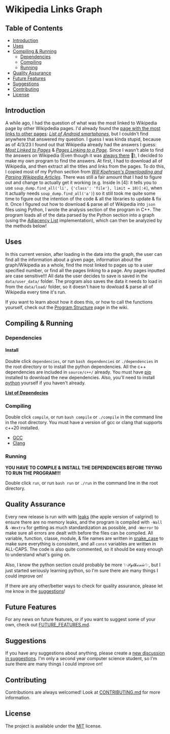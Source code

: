 # Wikipedia Links Graph

## Table of Contents

- [Introduction](#introduction)
- [Uses](#uses)
- [Compiling & Running](#compiling--running)
    - [Dependencies](#dependencies)
    - [Compiling](#compiling)
    - [Running](#running)
- [Quality Assurance](#quality-assurance)
- [Future Features](#future-features)
- [Suggestions](#suggestions)
- [Contributing](#contributing)
- [License](#license)

## Introduction

A while ago, I had the question of what was the most linked to Wikipedia page by other Wikipdedia pages. I'd already found the [page with the most links to other pages](https://en.wikipedia.org/wiki/Wikipedia:Articles_with_the_most_references): [*List of Android smartphones*](https://en.wikipedia.org/wiki/List_of_Android_smartphones), but I couldn't find anywhere that answered my question. I guess I was kinda stupid, because as of 4/3/23 I found out that Wikipedia already had the answers I guess: [*Most Linked to Pages*](https://en.wikipedia.org/wiki/Special:MostLinkedPages) & [*Pages Linking to a Page*](https://en.wikipedia.org/wiki/Special:WhatLinksHere). Since I wasn't able to find the answers on Wikipedia (Even though it was [always there](https://en.wikipedia.org/wiki/Wikipedia:Wikipedia_records#Links) 🤦), I decided to make my own program to find the answers. At first, I had to download all of Wikipedia, and then extract all the titles and links from the pages. To do this, I copied most of my Python section from [*Will Koehrsen's Downloading and Parsing Wikipedia Articles*](https://github.com/WillKoehrsen/wikipedia-data-science/blob/master/notebooks/Downloading%20and%20Parsing%20Wikipedia%20Articles.ipynb). There was still a fair amount that I had to figure out and change to actually get it working (e.g. Inside In [4]: it tells you to use `soup_dump.find_all('li', {'class': 'file'}, limit = 10)[:4]`, when it actually needs `soup_dump.find_all('a')`) so it still took me quite some time to figure out the intention of the code & all the libraries to update & fix it. Once I figured out how to download & parse all of Wikipedia into `json` files using Python, I wrote the analysis section of the program in C++. The program loads all of the data parsed by the Python section into a graph (using the [Adjacency List](https://www.programiz.com/dsa/graph-adjacency-list) implementation), which can then be analyzied by the methods below!

## Uses

In this current version, after loading in the data into the graph, the user can find all the information about a given page, information about the graph/Wikipedia as a whole, find the most linked to pages up to a user specified number, or find all the pages linking to a page. Any pages inputted are case sensitive!!! All data the user decides to save is saved in the `data/user_data/` folder. The program also saves the data it needs to load in from the `data/load/` folder, so it doesn't have to dowload & parse all of Wikipedia every time it's run.

If you want to learn about how it does this, or how to call the functions yourself, check out the [Program Structure](https://github.com/Huckdirks/Wikipedia_Links_Graph/wiki/Program-Structure#c) page in the wiki.

## Compiling & Running

### Dependencies

#### Install

Double click `dependencies`, or run `bash dependencies` or `./dependencies` in the root directory or to install the python dependencies. All the c++ dependencies are included in `source/c++/` already. You must have [pip](https://pip.pypa.io/en/stable/installation/) installed to download the new dependencies. Also, you'll need to install [python](https://www.python.org/downloads/) yourself if you haven't already.

**[List of Dependecies](DEPENDENCIES.md)**

### Compiling

Double click `compile`, or run `bash compile` or `./compile` in the command line in the root directory. You must have a version of gcc or clang that supports c++20 installed.

- [GCC](https://gcc.gnu.org/)
- [Clang](https://clang.llvm.org/)

### Running

**YOU HAVE TO COMPILE & INSTALL THE DEPENDENCIES BEFORE TRYING TO RUN THE PROGRAM!!!**

Double click `run`, or run `bash run` or `./run` in the command line in the root directory.

## Quality Assurance
Every new release is run with with [leaks](https://developer.apple.com/library/archive/documentation/Performance/Conceptual/ManagingMemory/Articles/FindingLeaks.html) (the apple version of valgrind) to ensure there are no memory leaks, and the program is compiled with `-Wall` & `-Wextra` for getting as much standardization as possible, and `-Werror` to make sure all errors are dealt with before the files can be compiled. All variable, function, classe, module, & file names are written in [snake_case](https://en.wikipedia.org/wiki/Snake_case) to make sure everything is consistent, and all `const` variables are written in ALL-CAPS. The code is also quite commented, so it should be easy enough to understand what's going on.

Also, I know the python section could probably be more ✨𝒫𝓎𝓉𝒽ℴ𝓃𝒾𝒸✨, but I just started seriously learning python, so I'm sure there are many things I could improve on!

If there are any other/better ways to check for quality assurance, please let me know in the [suggestions](https://github.com/Huckdirks/Wikipedia_Links_Graph/discussions/new?category=suggestions)!

## Future Features

For any news on future features, or if you want to suggest some of your own, check out [FUTURE_FEATURES.md](FUTURE_FEATURES.md).

## Suggestions

If you have any suggestions about anything, please create a [new discussion in suggestions](https://github.com/Huckdirks/Wikipedia_Graph/discussions/new?category=suggestions). I'm only a second year computer science student, so I'm sure there are many things I could improve on!

## Contributing

Contributions are always welcomed! Look at [CONTRIBUTING.md](CONTRIBUTING.md) for more information.

## License

The project is available under the [MIT](https://opensource.org/licenses/MIT) license.
